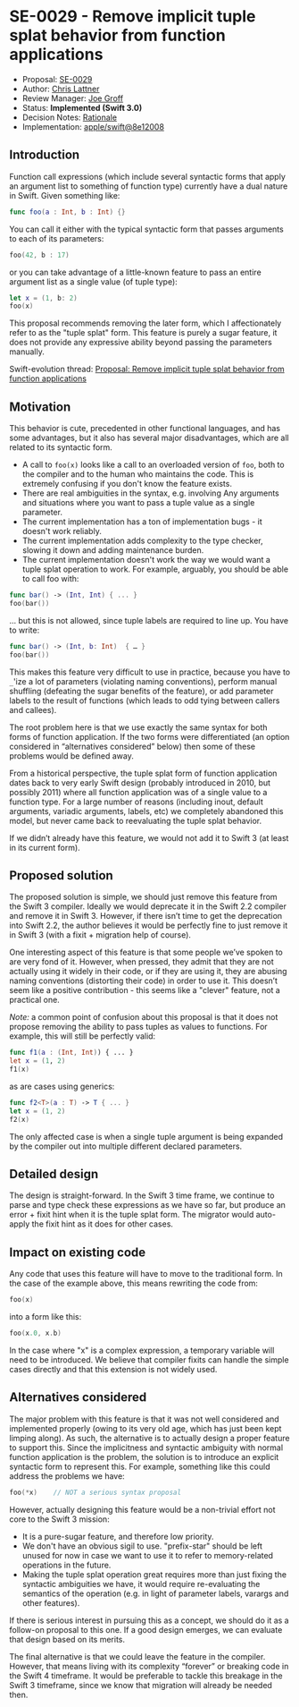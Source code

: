 # SE-0029 - Remove implicit tuple splat behavior from function applications

* Proposal: [SE-0029](0029-remove-implicit-tuple-splat.md)
* Author: [Chris Lattner](https://github.com/lattner)
* Review Manager: [Joe Groff](https://github.com/jckarter)
* Status: **Implemented (Swift 3.0)**
* Decision Notes: [Rationale](https://forums.swift.org/t/accepted-se-0029-remove-implicit-tuple-splat-behavior-from-function-applications/1380)
* Implementation: [apple/swift@8e12008](https://github.com/apple/swift/commit/8e12008d2b34a605f8766310f53d5668f3d50955)

## Introduction

Function call expressions (which include several syntactic forms that apply an argument list to something of function type) currently have a dual nature in Swift.  Given something like:

```swift
func foo(a : Int, b : Int) {}
```

You can call it either with the typical syntactic form that passes arguments to each of its parameters:

```swift
foo(42, b : 17)
```

or you can take advantage of a little-known feature to pass an entire argument list as a single value (of tuple type):

```swift
let x = (1, b: 2)
foo(x)
```

This proposal recommends removing the later form, which I affectionately refer to as the "tuple splat" form.  This feature is purely a sugar feature, it does not provide any expressive ability beyond passing the parameters manually.

Swift-evolution thread: [Proposal: Remove implicit tuple splat behavior from function applications](https://forums.swift.org/t/proposal-remove-implicit-tuple-splat-behavior-from-function-applications/1201)


## Motivation

This behavior is cute, precedented in other functional languages, and has some advantages, but it also has several major disadvantages, which are all related to its syntactic form.

* A call to `foo(x)` looks like a call to an overloaded version of `foo`, both to the compiler and to the human who maintains the code.  This is extremely confusing if you don't know the feature exists.
* There are real ambiguities in the syntax, e.g. involving Any arguments and situations where you want to pass a tuple value as a single parameter.
* The current implementation has a ton of implementation bugs - it doesn't work reliably.
* The current implementation adds complexity to the type checker, slowing it down and adding maintenance burden.
* The current implementation doesn't work the way we would want a tuple splat operation to work.  For example, arguably, you should be able to call foo with:

```swift
func bar() -> (Int, Int) { ... }
foo(bar())
```

... but this is not allowed, since tuple labels are required to line up.  You have to write:

```swift
func bar() -> (Int, b: Int)  { … }
foo(bar())
```


This makes this feature very difficult to use in practice, because you have to `_`'ize a lot of parameters (violating naming conventions), perform manual shuffling (defeating the sugar benefits of the feature), or add parameter labels to the result of functions (which leads to odd tying between callers and callees).


The root problem here is that we use exactly the same syntax for both forms of function application.  If the two forms were differentiated (an option considered in “alternatives considered” below) then some of these problems would be defined away.

From a historical perspective, the tuple splat form of function application dates back to very early Swift design (probably introduced in 2010, but possibly 2011) where all function application was of a single value to a function type.  For a large number of reasons (including inout, default arguments, variadic arguments, labels, etc) we  completely abandoned this model, but never came back to reevaluating the tuple splat behavior.

If we didn’t already have this feature, we would not add it to Swift 3 (at least in its current form).


## Proposed solution

The proposed solution is simple, we should just remove this feature from the Swift 3 compiler.  Ideally we would deprecate it in the Swift 2.2 compiler and remove it in Swift 3.  However, if there isn’t time to get the deprecation into Swift 2.2, the author believes it would be perfectly fine to just remove it in Swift 3 (with a fixit + migration help of course).

One interesting aspect of this feature is that some people we’ve spoken to are very fond of it.  However, when pressed, they admit that they are not actually using it widely in their code, or if they are using it, they are abusing naming conventions (distorting their code) in order to use it.  This doesn’t seem like a positive contribution - this seems like a "clever" feature, not a practical one.

*Note:* a common point of confusion about this proposal is that it does not propose removing the ability to pass tuples as values to functions.  For example, this will still be perfectly valid:

```swift
func f1(a : (Int, Int)) { ... }
let x = (1, 2)
f1(x)
```

as are cases using generics:

```swift
func f2<T>(a : T) -> T { ... }
let x = (1, 2)
f2(x)
```

The only affected case is when a single tuple argument is being expanded by the compiler out into multiple different declared parameters.


## Detailed design

The design is straight-forward.  In the Swift 3 time frame, we continue to parse and type check these expressions as we have so far, but produce an error + fixit hint when it is the tuple splat form.  The migrator would auto-apply the fixit hint as it does for other cases.


## Impact on existing code

Any code that uses this feature will have to move to the traditional form.  In the case of the example above, this means rewriting the code from:

```swift
foo(x)
```

into a form like this:

```swift
foo(x.0, x.b)
```

In the case where "x" is a complex expression, a temporary variable will need to be introduced.  We believe that compiler fixits can handle the simple cases directly and that this extension is not widely used.

## Alternatives considered

The major problem with this feature is that it was not well considered and implemented properly (owing to its very old age, which has just been kept limping along).  As such, the alternative is to actually design a proper feature to support this.  Since the implicitness and syntactic ambiguity with normal function application is the problem, the solution is to introduce an explicit syntactic form to represent this.  For example, something like this could address the problems we have:

```swift
foo(*x)    // NOT a serious syntax proposal
```

However, actually designing this feature would be a non-trivial effort not core to the Swift 3 mission:

* It is a pure-sugar feature, and therefore low priority.
* We don't have an obvious sigil to use.  "prefix-star" should be left unused for now in case we want to use it to refer to memory-related operations in the future.
* Making the tuple splat operation great requires more than just fixing the syntactic ambiguities we have, it would require re-evaluating the semantics of the operation (e.g. in light of parameter labels, varargs and other features).

If there is serious interest in pursuing this as a concept, we should do it as a follow-on proposal to this one.  If a good design emerges, we can evaluate that design based on its merits.


The final alternative is that we could leave the feature in the compiler.  However, that means living with its complexity “forever” or breaking code in the Swift 4 timeframe.  It would be preferable to tackle this breakage in the Swift 3 timeframe, since we know that migration will already be needed then.
